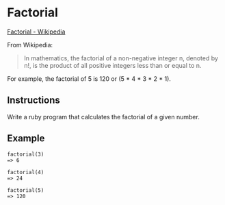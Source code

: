 # Factorial

[Factorial - Wikipedia](http://en.wikipedia.org/wiki/Factorial)

From Wikipedia:

> In mathematics, the factorial of a non-negative integer n, denoted by n!, is
> the product of all positive integers less than or equal to n.

For example, the factorial of 5 is 120 or (5 * 4 * 3 * 2 * 1).

## Instructions

Write a ruby program that calculates the factorial of a given number.

## Example

```
factorial(3)
=> 6

factorial(4)
=> 24

factorial(5)
=> 120
```
